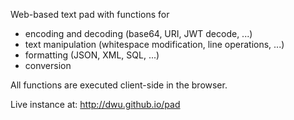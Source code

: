Web-based text pad with functions for

- encoding and decoding (base64, URI, JWT decode, ...)
- text manipulation (whitespace modification, line operations, ...)
- formatting (JSON, XML, SQL, ...)
- conversion

All functions are executed client-side in the browser.

Live instance at: http://dwu.github.io/pad
